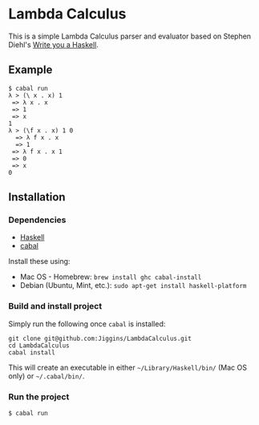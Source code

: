 Lambda Calculus
===============

This is a simple Lambda Calculus parser and evaluator based on Stephen Diehl's
[Write you a Haskell](http://dev.stephendiehl.com/fun/003_lambda_calculus.html#full-source).

## Example

```console
$ cabal run
λ > (\ x . x) 1
 => λ x . x
 => 1
 => x
1
λ > (\f x . x) 1 0
  => λ f x . x
  => 1
 => λ f x . x 1
 => 0
 => x
0
```

## Installation

### Dependencies

- [Haskell](https://www.haskell.org)
- [cabal](https://www.haskell.org/cabal/)

Install these using:

- Mac OS - Homebrew: `brew install ghc cabal-install`
- Debian (Ubuntu, Mint, etc.): `sudo apt-get install haskell-platform`

### Build and install project

Simply run the following once `cabal` is installed:

```console
git clone git@github.com:Jiggins/LambdaCalculus.git
cd LambdaCalculus
cabal install
```

This will create an executable in either `~/Library/Haskell/bin/` (Mac OS only)
or `~/.cabal/bin/`.

### Run the project

```console
$ cabal run
```
